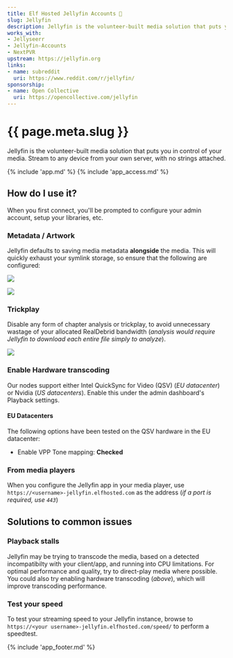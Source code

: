 ```yaml
---
title: Elf Hosted Jellyfin Accounts 🧝
slug: Jellyfin
description: Jellyfin is the volunteer-built media solution that puts you in control of your media. Stream to any device from your own server, with no strings attached.
works_with:
- Jellyseerr
- Jellyfin-Accounts
- NextPVR
upstream: https://jellyfin.org
links:
- name: subreddit
  uri: https://www.reddit.com/r/jellyfin/
sponsorship: 
- name: Open Collective
  uri: https://opencollective.com/jellyfin
---
```


# {{ page.meta.slug }}

Jellyfin is the volunteer-built media solution that puts you in control of your media. Stream to any device from your own server, with no strings attached.

{% include 'app.md' %}
{% include 'app_access.md' %}

## How do I use it?

When you first connect, you'll be prompted to configure your admin account, setup your libraries, etc.

### Metadata / Artwork

Jellyfin defaults to saving media metadata **alongside** the media. This will quickly exhaust your symlink storage, so ensure that the following are configured:

![](/images/jellyfin-setup-2.png)

![](/images/jellyfin-setup-3.png)

### Trickplay

Disable any form of chapter analysis or trickplay, to avoid unnecessary wastage of your allocated RealDebrid bandwidth (*analysis would require Jellyfin to download each entire file simply to analyze*).

![](/images/jellyfin-setup-1.png)

### Enable Hardware transcoding

Our nodes support either Intel QuickSync for Video (QSV) (*EU datacenter*) or Nvidia (*US datacenters*). Enable this under the admin dashboard's Playback settings.

#### EU Datacenters

The following options have been tested on the QSV hardware in the EU datacenter:

* Enable VPP Tone mapping: **Checked**

### From media players

When you configure the Jellyfin app in your media player, use `https://<username>-jellyfin.elfhosted.com` as the address (*if a port is required, use `443`*)

## Solutions to common issues

### Playback stalls

Jellyfin may be trying to transcode the media, based on a detected incompatibilty with your client/app, and running into CPU limitations. For optimal performance and quality, try to direct-play media where possible. You could also try enabling hardware transcoding (*above*), which will improve transcoding performance.

### Test your speed

To test your streaming speed to your Jellyfin instance, browse to `https://<your username>-jellyfin.elfhosted.com/speed/` to perform a speedtest.

{% include 'app_footer.md' %}